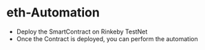 # eth-Automation

* Deploy the SmartContract on Rinkeby TestNet 
* Once the Contract is deployed, you can perform the automation
